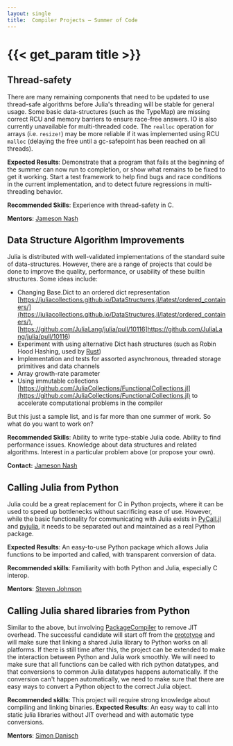 ```yaml
---
layout: single
title:  Compiler Projects – Summer of Code
---
```


# {{< get_param title >}}

## Thread-safety

There are many remaining components that need to be updated to use thread-safe algorithms before Julia's threading will be stable for general usage. Some basic data-structures (such as the TypeMap) are missing correct RCU and memory barriers to ensure race-free answers. IO is also currently unavailable for multi-threaded code. The `realloc` operation for arrays (i.e. `resize!`) may be more reliable if it was implemented using RCU `malloc` (delaying the free until a gc-safepoint has been reached on all threads).

**Expected Results**: Demonstrate that a program that fails at the beginning of the summer can now run to completion, or show what remains to be fixed to get it working. Start a test framework to help find bugs and race conditions in the current implementation, and to detect future regressions in multi-threading behavior.

**Recommended Skills**: Experience with thread-safety in C.

**Mentors**: [Jameson Nash](https://github.com/vtjnash)


## Data Structure Algorithm Improvements

Julia is distributed with well-validated implementations of the standard suite of data-structures.
However, there are a range of projects that could be done to improve the quality, performance, or usability of these builtin structures.
Some ideas include:

- Changing Base.Dict to an ordered dict representation [https://juliacollections.github.io/DataStructures.jl/latest/ordered_containers/](https://juliacollections.github.io/DataStructures.jl/latest/ordered_containers/), [https://github.com/JuliaLang/julia/pull/10116]https://github.com/JuliaLang/julia/pull/10116)
- Experiment with using alternative Dict hash structures (such as Robin Hood Hashing, used by [Rust](https://doc.rust-lang.org/beta/std/collections/struct.HashMap.html))
- Implementation and tests for assorted asynchronous, threaded storage primitives and data channels
- Array growth-rate parameter
- Using immutable collections [https://github.com/JuliaCollections/FunctionalCollections.jl](https://github.com/JuliaCollections/FunctionalCollections.jl) to accelerate computational problems in the compiler

But this just a sample list, and is far more than one summer of work. So what do you want to work on?

**Recommended Skills**: Ability to write type-stable Julia code. Ability to find performance issues. Knowledge about data structures and related algorithms. Interest in a particular problem above (or propose your own).

**Contact:** [Jameson Nash](https://github.com/vtjnash)


## Calling Julia from Python

Julia could be a great replacement for C in Python projects, where it can be used to speed up bottlenecks without sacrificing ease of use. However, while the basic functionality for communicating with Julia exists in [PyCall.jl](https://github.com/JuliaPy/PyCall.jl) and [pyjulia](https://github.com/jakebolewski/pyjulia), it needs to be separated out and maintained as a real Python package.

**Expected Results**: An easy-to-use Python package which allows Julia functions to be imported and called, with transparent conversion of data.

**Recommended skills**: Familiarity with both Python and Julia, especially C interop.

**Mentors**: [Steven Johnson](https://github.com/stevengj)


## Calling Julia shared libraries from Python

Similar to the above, but involving [PackageCompiler](https://github.com/JuliaLang/PackageCompiler.jl) to remove JIT overhead.
The successful candidate will start off from the [prototype](https://github.com/JuliaLang/PackageCompiler.jl/pull/26)
and will make sure that linking a shared Julia library to Python works on all platforms.
If there is still time after this, the project can be extended to make the interaction
between Python and Julia work smoothly.
We will need to make sure that all functions can be called with rich
python datatypes, and that conversions to common Julia datatypes happens automatically.
If the conversion can't happen automatically, we need to make sure that there are easy ways
to convert a Python object to the correct Julia object.

**Recommended skills**: This project will require strong knowledge about compiling and linking binaries.
**Expected Results**: An easy way to call into static julia libraries without JIT overhead and with automatic type conversions.

**Mentors**: [Simon Danisch](https://github.com/SimonDanisch/)
